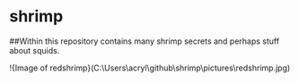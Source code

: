 # shrimp

##Within this repository contains many shrimp secrets and perhaps stuff about squids.

!{Image of redshrimp}(C:\Users\acryl\github\shrimp\pictures\redshrimp.jpg)
